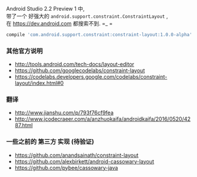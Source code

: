 Android Studio 2.2 Preview 1 中,  
带了一个 好强大的 `android.support.constraint.ConstraintLayout` ,  
在 https://dev.android.com 都搜索不到. =_ =  
``` gradle
compile 'com.android.support.constraint:constraint-layout:1.0.0-alpha'
```

### 其他官方说明
- http://tools.android.com/tech-docs/layout-editor
- https://github.com/googlecodelabs/constraint-layout
- https://codelabs.developers.google.com/codelabs/constraint-layout/index.html#0

### 翻译
- http://www.jianshu.com/p/793f76cf9fea
- http://www.jcodecraeer.com/a/anzhuokaifa/androidkaifa/2016/0520/4287.html

### 一些之前的 第三方 实现 (待验证)
- https://github.com/anandsainath/constraint-layout
- https://github.com/alexbirkett/android-cassowary-layout
- https://github.com/pybee/cassowary-java
